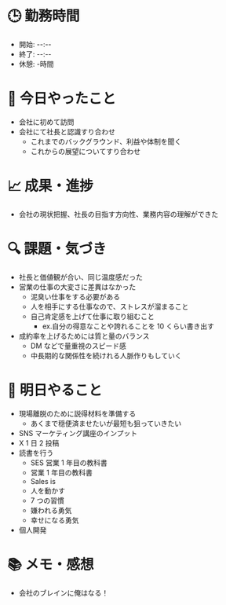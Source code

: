# 🕒 勤務時間

- 開始: --:--
- 終了: --:--
- 休憩: -時間

# 📝 今日やったこと

- 会社に初めて訪問
- 会社にて社長と認識すり合わせ
  - これまでのバックグラウンド、利益や体制を聞く
  - これからの展望についてすり合わせ

# 📈 成果・進捗

- 会社の現状把握、社長の目指す方向性、業務内容の理解ができた

# 🔍 課題・気づき

- 社長と価値観が合い、同じ温度感だった
- 営業の仕事の大変さに差異はなかった
  - 泥臭い仕事をする必要がある
  - 人を相手にする仕事なので、ストレスが溜まること
  - 自己肯定感を上げて仕事に取り組むこと
    - ex.自分の得意なことや誇れることを 10 くらい書き出す
- 成約率を上げるためには質と量のバランス
  - DM などで量重視のスピード感
  - 中長期的な関係性を続けれる人脈作りもしていく

# 🎯 明日やること

- 現場離脱のために説得材料を準備する
  - あくまで穏便済ませたいが最短も狙っていきたい
- SNS マーケティング講座のインプット
- X 1 日 2 投稿
- 読書を行う
  - SES 営業 1 年目の教科書
  - 営業 1 年目の教科書
  - Sales is
  - 人を動かす
  - 7 つの習慣
  - 嫌われる勇気
  - 幸せになる勇気
- 個人開発

# 📚 メモ・感想

- 会社のブレインに俺はなる！
